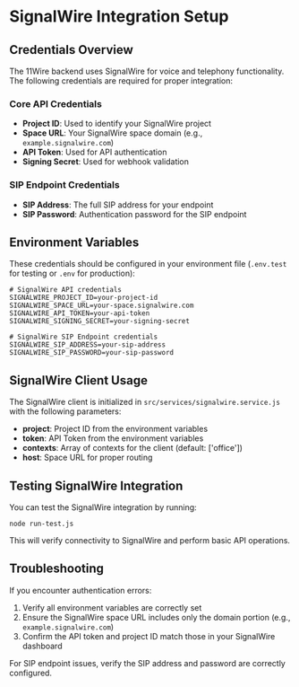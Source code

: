 # SignalWire Integration Setup

## Credentials Overview

The 11Wire backend uses SignalWire for voice and telephony functionality. The following credentials are required for proper integration:

### Core API Credentials
- **Project ID**: Used to identify your SignalWire project
- **Space URL**: Your SignalWire space domain (e.g., `example.signalwire.com`)
- **API Token**: Used for API authentication
- **Signing Secret**: Used for webhook validation

### SIP Endpoint Credentials
- **SIP Address**: The full SIP address for your endpoint
- **SIP Password**: Authentication password for the SIP endpoint

## Environment Variables

These credentials should be configured in your environment file (`.env.test` for testing or `.env` for production):

```
# SignalWire API credentials
SIGNALWIRE_PROJECT_ID=your-project-id
SIGNALWIRE_SPACE_URL=your-space.signalwire.com
SIGNALWIRE_API_TOKEN=your-api-token
SIGNALWIRE_SIGNING_SECRET=your-signing-secret

# SignalWire SIP Endpoint credentials
SIGNALWIRE_SIP_ADDRESS=your-sip-address
SIGNALWIRE_SIP_PASSWORD=your-sip-password
```

## SignalWire Client Usage

The SignalWire client is initialized in `src/services/signalwire.service.js` with the following parameters:

- **project**: Project ID from the environment variables
- **token**: API Token from the environment variables
- **contexts**: Array of contexts for the client (default: ['office'])
- **host**: Space URL for proper routing

## Testing SignalWire Integration

You can test the SignalWire integration by running:

```
node run-test.js
```

This will verify connectivity to SignalWire and perform basic API operations.

## Troubleshooting

If you encounter authentication errors:

1. Verify all environment variables are correctly set
2. Ensure the SignalWire space URL includes only the domain portion (e.g., `example.signalwire.com`)
3. Confirm the API token and project ID match those in your SignalWire dashboard

For SIP endpoint issues, verify the SIP address and password are correctly configured.
